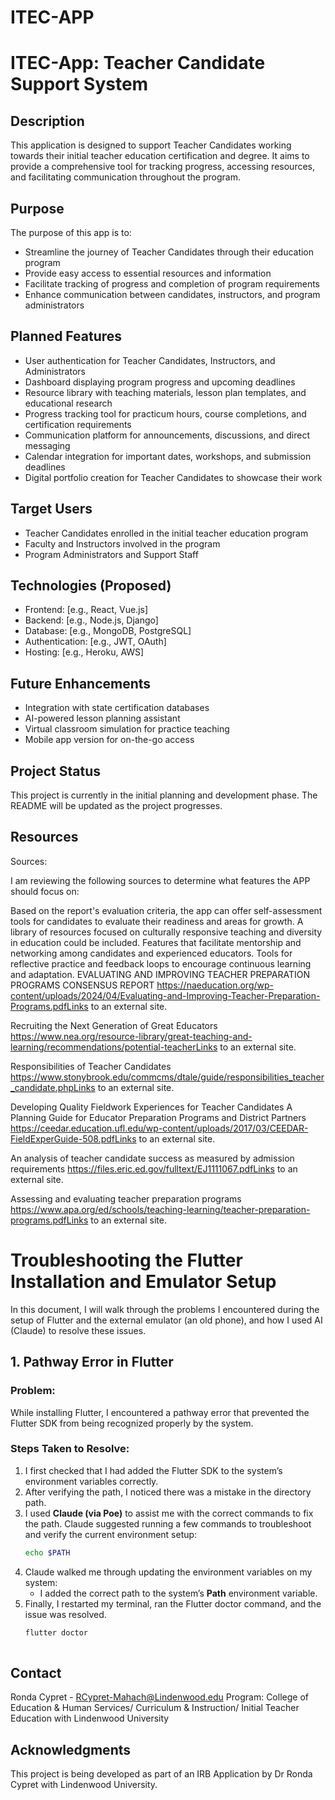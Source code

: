 # ITEC-APP
# ITEC-App: Teacher Candidate Support System

## Description
This application is designed to support Teacher Candidates working towards their initial teacher education certification and degree. It aims to provide a comprehensive tool for tracking progress, accessing resources, and facilitating communication throughout the program.

## Purpose
The purpose of this app is to:
- Streamline the journey of Teacher Candidates through their education program
- Provide easy access to essential resources and information
- Facilitate tracking of progress and completion of program requirements
- Enhance communication between candidates, instructors, and program administrators

## Planned Features
- User authentication for Teacher Candidates, Instructors, and Administrators
- Dashboard displaying program progress and upcoming deadlines
- Resource library with teaching materials, lesson plan templates, and educational research
- Progress tracking tool for practicum hours, course completions, and certification requirements
- Communication platform for announcements, discussions, and direct messaging
- Calendar integration for important dates, workshops, and submission deadlines
- Digital portfolio creation for Teacher Candidates to showcase their work

## Target Users
- Teacher Candidates enrolled in the initial teacher education program
- Faculty and Instructors involved in the program
- Program Administrators and Support Staff

## Technologies (Proposed)
- Frontend: [e.g., React, Vue.js]
- Backend: [e.g., Node.js, Django]
- Database: [e.g., MongoDB, PostgreSQL]
- Authentication: [e.g., JWT, OAuth]
- Hosting: [e.g., Heroku, AWS]

## Future Enhancements
- Integration with state certification databases
- AI-powered lesson planning assistant
- Virtual classroom simulation for practice teaching
- Mobile app version for on-the-go access

## Project Status
This project is currently in the initial planning and development phase. The README will be updated as the project progresses.

## Resources
Sources:

I am reviewing the following sources to determine what features the APP should focus on:

Based on the report's evaluation criteria, the app can offer self-assessment tools for candidates to evaluate their readiness and areas for growth.
A library of resources focused on culturally responsive teaching and diversity in education could be included.
Features that facilitate mentorship and networking among candidates and experienced educators.
Tools for reflective practice and feedback loops to encourage continuous learning and adaptation.
EVALUATING AND IMPROVING TEACHER PREPARATION PROGRAMS CONSENSUS REPORT
https://naeducation.org/wp-content/uploads/2024/04/Evaluating-and-Improving-Teacher-Preparation-Programs.pdfLinks to an external site.

Recruiting the Next Generation of Great Educators
https://www.nea.org/resource-library/great-teaching-and-learning/recommendations/potential-teacherLinks to an external site.

Responsibilities of Teacher Candidates
https://www.stonybrook.edu/commcms/dtale/guide/responsibilities_teacher_candidate.phpLinks to an external site.

Developing Quality Fieldwork Experiences for Teacher Candidates A Planning Guide for Educator Preparation Programs and District Partners
https://ceedar.education.ufl.edu/wp-content/uploads/2017/03/CEEDAR-FieldExperGuide-508.pdfLinks to an external site.

An analysis of teacher candidate success as measured by admission requirements
https://files.eric.ed.gov/fulltext/EJ1111067.pdfLinks to an external site.

Assessing and evaluating teacher preparation programs
https://www.apa.org/ed/schools/teaching-learning/teacher-preparation-programs.pdfLinks to an external site.

# Troubleshooting the Flutter Installation and Emulator Setup

In this document, I will walk through the problems I encountered during the setup of Flutter and the external emulator (an old phone), and how I used AI (Claude) to resolve these issues.

## 1. Pathway Error in Flutter

### Problem:
While installing Flutter, I encountered a pathway error that prevented the Flutter SDK from being recognized properly by the system.


### Steps Taken to Resolve:

1. I first checked that I had added the Flutter SDK to the system’s environment variables correctly.
2. After verifying the path, I noticed there was a mistake in the directory path.
3. I used **Claude (via Poe)** to assist me with the correct commands to fix the path. Claude suggested running a few commands to troubleshoot and verify the current environment setup:
    ```bash
    echo $PATH
    ```
4. Claude walked me through updating the environment variables on my system:
    - I added the correct path to the system’s **Path** environment variable.
5. Finally, I restarted my terminal, ran the Flutter doctor command, and the issue was resolved.
   ```bash
   flutter doctor
 
## Contact
Ronda Cypret - RCypret-Mahach@Lindenwood.edu
Program: College of Education & Human Services/ Curriculum & Instruction/ Initial Teacher Education with Lindenwood University

## Acknowledgments
This project is being developed as part of an IRB Application by Dr Ronda Cypret with Lindenwood University.
